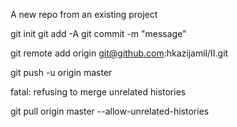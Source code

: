 A new repo from an existing project

git init
git add -A
git commit -m "message"

git remote add origin git@github.com:hkazijamil/II.git

git push -u origin master


fatal: refusing to merge unrelated histories

 git pull origin master --allow-unrelated-histories